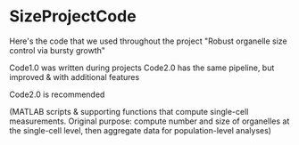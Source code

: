 # SizeProjectCode

Here's the code that we used throughout the project "Robust organelle size control via bursty growth"

Code1.0 was written during projects
Code2.0 has the same pipeline, but improved & with additional features 

Code2.0 is recommended

(MATLAB scripts & supporting functions that compute single-cell measurements. Original purpose: compute number and size of organelles at the single-cell level, then aggregate data for population-level analyses) 
